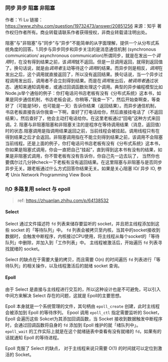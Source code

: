 ### 同步 异步 阻塞 非阻塞

作者：Yi Lu
链接：https://www.zhihu.com/question/19732473/answer/20851256
来源：知乎
著作权归作者所有。商业转载请联系作者获得授权，非商业转载请注明出处。

阻塞”与"非阻塞"与"同步"与“异步"不能简单的从字面理解，提供一个从分布式系统角度的回答。1.同步与异步同步和异步关注的是消息通信机制 (synchronous communication/ asynchronous communication)所谓同步，就是在发出一个*调用*时，在没有得到结果之前，该*调用*就不返回。但是一旦调用返回，就得到返回值了。换句话说，就是由*调用者*主动等待这个*调用*的结果。而异步则是相反，*调用*在发出之后，这个调用就直接返回了，所以没有返回结果。换句话说，当一个异步过程调用发出后，调用者不会立刻得到结果。而是在*调用*发出后，*被调用者*通过状态、通知来通知调用者，或通过回调函数处理这个调用。典型的异步编程模型比如Node.js举个通俗的例子：你打电话问书店老板有没有《分布式系统》这本书，如果是同步通信机制，书店老板会说，你稍等，”我查一下"，然后开始查啊查，等查好了（可能是5秒，也可能是一天）告诉你结果（返回结果）。而异步通信机制，书店老板直接告诉你我查一下啊，查好了打电话给你，然后直接挂电话了（不返回结果）。然后查好了，他会主动打电话给你。在这里老板通过“回电”这种方式来回调。2. 阻塞与非阻塞阻塞和非阻塞关注的是程序在等待调用结果（消息，返回值）时的状态.阻塞调用是指调用结果返回之前，当前线程会被挂起。调用线程只有在得到结果之后才会返回。非阻塞调用指在不能立刻得到结果之前，该调用不会阻塞当前线程。还是上面的例子，你打电话问书店老板有没有《分布式系统》这本书，你如果是阻塞式调用，你会一直把自己“挂起”，直到得到这本书有没有的结果，如果是非阻塞式调用，你不管老板有没有告诉你，你自己先一边去玩了， 当然你也要偶尔过几分钟check一下老板有没有返回结果。在这里阻塞与非阻塞与是否同步异步无关。跟老板通过什么方式回答你结果无关。如果是关心阻塞 IO/ 异步 IO, 参考  Unix Network Programming View Book


### I\O 多路复用 select 与 epoll

> ref: https://zhuanlan.zhihu.com/p/64138532

#### Select

Select 通过文件描述符 `fd` 列表来储存要监听的 socket，并且把主线程添加到这些 socket 的「等待队列」中。
`fd` 列表会被拷贝至内核，当其中的socket接收到数据时，会触发中断程序，内核接过CPU使用，将主线程从每个socket的「等待队列」中删除，并加入到「工作列表」中。
主线程被激活后，开始遍历 `fd` 列表寻找就绪的 socket。

Select 的缺点在于需要大量的拷贝，而且需要 O(n) 的时间遍历 `fd` 列表进行「等待队列」的相关操作，以及线程激活后的就绪 socket 查询。

#### Epoll

由于 Select 是直接与主线程进行交互的，所以这种设计也是不可避免，可以引入中间方来解决 Select 存在的问题，这就是 Epoll的主要思想。

Epoll 本身就是一个系统管理的文件，其句柄由 `epoll_create` 创建，此时主线程会被添加到 Epoll 的等待序列。
Epool 调用 `epoll_ctl` 指定需要监听的 Socket，Epoll 会遍历这些 Sokcet为其添加回调函数，当 Socket 接收到数据触发中断程序时，会通过回调函数将自身的 `fd` 添加到 Epoll 维护的就「绪队列中」。
`epoll_wait` 的工作实际上就是在这个就绪链表中查看有没有就绪的 `fd`，如果有的话就通知 Epoll 的等待进程。

Epoll 克服了 Select 的缺点， 对于主线程来说只需要 O(1) 的时间就可以定位到激活的 Socket。 


